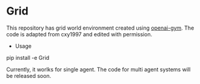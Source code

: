 # Grid

This repository has grid world environment created using [openai-gym](https://github.com/openai/gym). The code is adapted from cxy1997 and edited with permission.


* Usage

pip install -e Grid


Currently, it worlks for single agent. The code for multi agent systems will be released soon.



